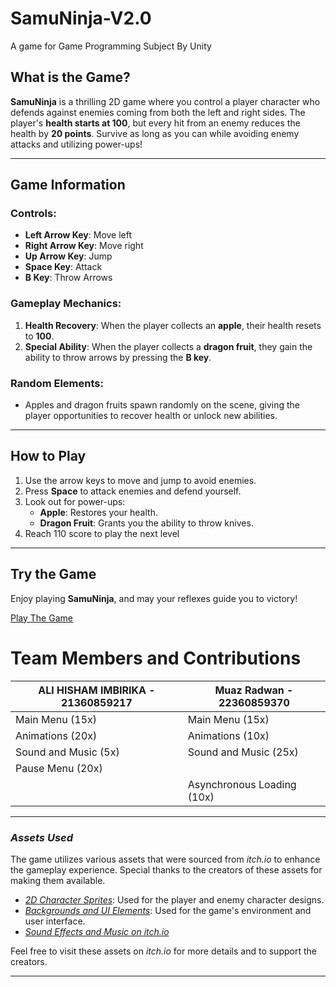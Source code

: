 # SamuNinja-V2.0
A game for Game Programming Subject By Unity

## What is the Game?

**SamuNinja** is a thrilling 2D game where you control a player character who defends against enemies coming from both the left and right sides. The player's **health starts at 100**, but every hit from an enemy reduces the health by **20 points**. Survive as long as you can while avoiding enemy attacks and utilizing power-ups!

---

## Game Information

### **Controls**:
- **Left Arrow Key**: Move left
- **Right Arrow Key**: Move right
- **Up Arrow Key**: Jump
- **Space Key**: Attack
- **B Key**: Throw Arrows

### **Gameplay Mechanics**:
1. **Health Recovery**: When the player collects an **apple**, their health resets to **100**.
2. **Special Ability**: When the player collects a **dragon fruit**, they gain the ability to throw arrows by pressing the **B key**.

### **Random Elements**:
- Apples and dragon fruits spawn randomly on the scene, giving the player opportunities to recover health or unlock new abilities.

---

## How to Play
1. Use the arrow keys to move and jump to avoid enemies.
2. Press **Space** to attack enemies and defend yourself.
3. Look out for power-ups:
   - **Apple**: Restores your health.
   - **Dragon Fruit**: Grants you the ability to throw knives.
4. Reach 110 score to play the next level 
---
## Try the Game
Enjoy playing **SamuNinja**, and may your reflexes guide you to victory!

<a href="https://imbirika.itch.io/samuninja-v2" target="_blank">Play The Game</a>

# Team Members and Contributions

| **ALI HISHAM IMBIRIKA - 21360859217** | **Muaz Radwan - 22360859370** |  
|--------------------------------|-------------------------------|  
| Main Menu (15x)                | Main Menu (15x)               |  
| Animations (20x)               | Animations (10x)              |  
| Sound and Music (5x)           | Sound and Music (25x)         |  
| Pause Menu (20x)               |                               |  
|                                |   Asynchronous Loading (10x)  |  

---

### *Assets Used*  
The game utilizes various assets that were sourced from *itch.io* to enhance the gameplay experience. Special thanks to the creators of these assets for making them available.  

- *[2D Character Sprites](https://itch.io)*: Used for the player and enemy character designs.  
- *[Backgrounds and UI Elements](https://itch.io)*: Used for the game's environment and user interface.  
- *[Sound Effects and Music on itch.io](https://itch.io/game-assets/tag-sound-effects)*

Feel free to visit these assets on *itch.io* for more details and to support the creators.  


---

